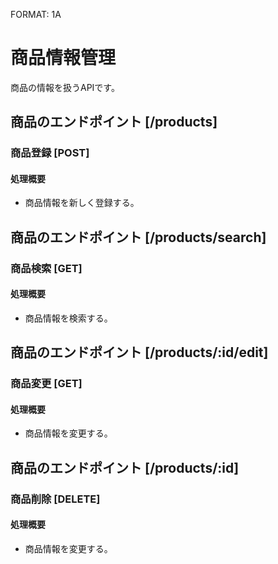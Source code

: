 FORMAT: 1A
# 商品情報管理
商品の情報を扱うAPIです。
 
## 商品のエンドポイント [/products]
 
### 商品登録 [POST]
 
#### 処理概要
 
* 商品情報を新しく登録する。

## 商品のエンドポイント [/products/search]

### 商品検索 [GET]
 
#### 処理概要
 
* 商品情報を検索する。

## 商品のエンドポイント [/products/:id/edit]

### 商品変更 [GET]
 
#### 処理概要
 
* 商品情報を変更する。

## 商品のエンドポイント [/products/:id]

### 商品削除 [DELETE]
 
#### 処理概要
 
* 商品情報を変更する。
 
